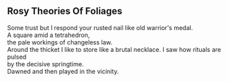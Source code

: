 Rosy Theories Of Foliages
-------------------------
Some trust but I respond your rusted nail like old warrior's medal.  
A square amid a tetrahedron,  
the pale workings of changeless law.  
Around the thicket I like to store like a brutal necklace. I saw how rituals are pulsed  
by the decisive springtime.  
Dawned and then played in the vicinity.  

